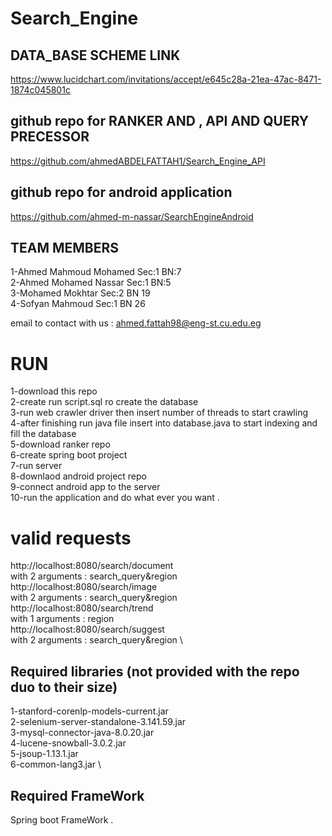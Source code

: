 # Search_Engine

## DATA_BASE SCHEME LINK
https://www.lucidchart.com/invitations/accept/e645c28a-21ea-47ac-8471-1874c045801c

## github repo for RANKER AND , API AND QUERY PRECESSOR 
https://github.com/ahmedABDELFATTAH1/Search_Engine_API

## github repo for android application 
https://github.com/ahmed-m-nassar/SearchEngineAndroid

## TEAM MEMBERS 
1-Ahmed Mahmoud Mohamed Sec:1 BN:7 \
2-Ahmed Mohamed Nassar Sec:1 BN:5 \
3-Mohamed Mokhtar Sec:2 BN 19 \
4-Sofyan Mahmoud Sec:1 BN 26 

email to contact with us : ahmed.fattah98@eng-st.cu.edu.eg

# RUN
1-download this repo \
2-create run script.sql ro create the database \
3-run web crawler driver then insert number of threads to start crawling \
4-after finishing run java file insert into database.java to start indexing and fill the database \
5-download ranker repo \
6-create spring boot project \
7-run server \
8-downlaod android project repo \
9-connect android app to the server \
10-run the application and do what ever you want .

# valid requests 
http://localhost:8080/search/document \
with 2 arguments : search_query&region \
http://localhost:8080/search/image \
with 2 arguments : search_query&region \
http://localhost:8080/search/trend \
with 1 arguments : region \
http://localhost:8080/search/suggest \
with 2 arguments : search_query&region \


## Required libraries (not provided with the repo duo to their size)
1-stanford-corenlp-models-current.jar \
2-selenium-server-standalone-3.141.59.jar \
3-mysql-connector-java-8.0.20.jar \
4-lucene-snowball-3.0.2.jar \
5-jsoup-1.13.1.jar \
6-common-lang3.jar \

## Required FrameWork
Spring boot FrameWork .


